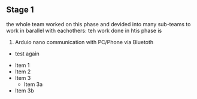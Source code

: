 ## Stage 1
the whole team worked on this phase and devided into many sub-teams to work in barallel with eachothers:
teh work done in htis phase is 
1. Arduio nano communication with PC/Phone via Bluetoth
  * test again
+ Item 1
+ Item 2
+ Item 3
    - <emsp> Item 3a
+ Item 3b
